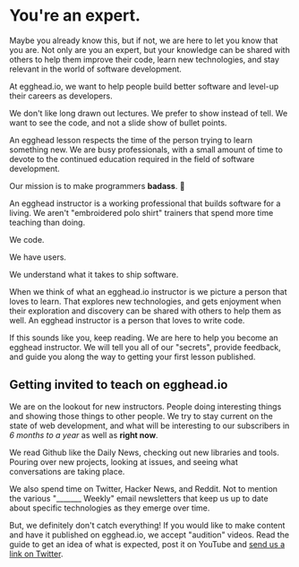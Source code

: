 # You're an expert.

Maybe you already know this, but if not, we are here to let you know that you are. Not only are you an expert, but your knowledge can be shared with others to help them improve their code, learn new technologies, and stay relevant in the world of software development.

At egghead.io, we want to help people build better software and level-up their careers as developers. 

We don't like long drawn out lectures. We prefer to show instead of tell. We want to see the code, and not a slide show of bullet points.

An egghead lesson respects the time of the person trying to learn something new. We are busy professionals, with a small amount of time to devote to the continued education required in the field of software development.

Our mission is to make programmers **badass**. :punch:

An egghead instructor is a working professional that builds software for a living. We aren't "embroidered polo shirt" trainers that spend more time teaching than doing.

We code.

We have users.

We understand what it takes to ship software.

When we think of what an egghead.io instructor is we picture a person that loves to learn. That explores new technologies, and gets enjoyment when their exploration and discovery can be shared with others to help them as well. An egghead instructor is a person that loves to write code.

If this sounds like you, keep reading. We are here to help you become an egghead instructor. We will tell you all of our "secrets", provide feedback, and guide you along the way to getting your first lesson published.

## Getting invited to teach on egghead.io

We are on the lookout for new instructors. People doing interesting things and showing those things to other people. We try to stay current on the state of web development, and what will be interesting to our subscribers in *6 months to a year* as well as **right now**.

We read Github like the Daily News, checking out new libraries and tools. Pouring over new projects, looking at issues, and seeing what conversations are taking place.

We also spend time on Twitter, Hacker News, and Reddit. Not to mention the various "_______ Weekly" email newsletters that keep us up to date about specific technologies as they emerge over time.

But, we definitely don't catch everything! If you would like to make content and have it published on egghead.io, we accept "audition" videos. Read the guide to get an idea of what is expected, post it on YouTube and [send us a link on Twitter](https://twitter.com/eggheadio). 


